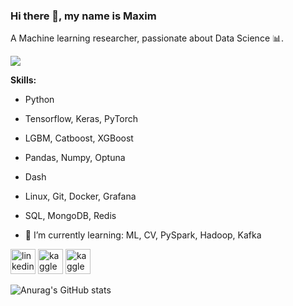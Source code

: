 ### Hi there 👋, my name is Maxim

A Machine learning researcher, passionate about Data Science 📊.

![](https://c.tenor.com/XDjCZPAKx1AAAAAC/silicon-valley.gif)

**Skills:**
 - Python
 - Tensorflow, Keras, PyTorch
 - LGBM, Catboost, XGBoost
 - Pandas, Numpy, Optuna
 - Dash
 - Linux, Git, Docker, Grafana
 - SQL, MongoDB, Redis


- 🌱 I’m currently learning: ML, CV, PySpark, Hadoop, Kafka


[<img src='https://cdn.jsdelivr.net/npm/simple-icons@3.0.1/icons/linkedin.svg' alt='linkedin' height='40'>](https://www.linkedin.com/in/m-borisov/)  [<img src='https://cdn.jsdelivr.net/npm/simple-icons@3.0.1/icons/kaggle.svg' alt='kaggle' height='40'>](https://www.kaggle.com/ma4ypic4y) [<img src='https://cdn.jsdelivr.net/npm/simple-icons@3.0.1/icons/leetcode.svg' alt='kaggle' height='40'>](https://leetcode.com/ma4ypic4y/)


![Anurag's GitHub stats](https://github-readme-stats.vercel.app/api?username=ma4ypic4y&show_icons=true&theme=cobalt)


